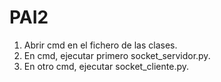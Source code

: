 # PAI2

1. Abrir cmd en el fichero de las clases.
2. En cmd, ejecutar primero socket_servidor.py.
3. En otro cmd, ejecutar socket_cliente.py.
